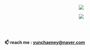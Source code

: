 <p align="center">
    <img src="https://capsule-render.vercel.app/api?type=venom&height=250&color=gradient&text=Hi%20there!%20👋&textBg=false&fontColor=111111&fontSize=48&desc=@yunchaeney&descSize=10&customColorList=0,3,4,14,15,18,19" />
</p>

<p align="center">
  <a href="https://skillicons.dev">
    <img src="https://skillicons.dev/icons?i=react,next,ts,tailwind,html,css,js,github&perline=4&theme=dark" />
  </a>
</p>

<br/>
<br/>

#### 📫 reach me : yunchaeney@naver.com
